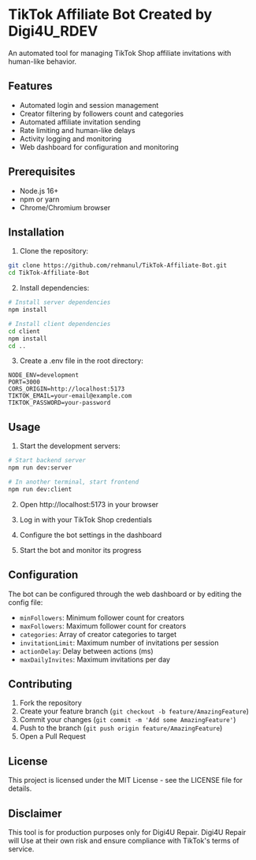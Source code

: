 # TikTok Affiliate Bot Created by Digi4U_RDEV

An automated tool for managing TikTok Shop affiliate invitations with human-like behavior.

## Features

- Automated login and session management
- Creator filtering by followers count and categories
- Automated affiliate invitation sending
- Rate limiting and human-like delays
- Activity logging and monitoring
- Web dashboard for configuration and monitoring

## Prerequisites

- Node.js 16+ 
- npm or yarn
- Chrome/Chromium browser

## Installation

1. Clone the repository:
```bash
git clone https://github.com/rehmanul/TikTok-Affiliate-Bot.git
cd TikTok-Affiliate-Bot
```

2. Install dependencies:
```bash
# Install server dependencies
npm install

# Install client dependencies
cd client
npm install
cd ..
```

3. Create a .env file in the root directory:
```env
NODE_ENV=development
PORT=3000
CORS_ORIGIN=http://localhost:5173
TIKTOK_EMAIL=your-email@example.com
TIKTOK_PASSWORD=your-password
```

## Usage

1. Start the development servers:

```bash
# Start backend server
npm run dev:server

# In another terminal, start frontend
npm run dev:client
```

2. Open http://localhost:5173 in your browser

3. Log in with your TikTok Shop credentials

4. Configure the bot settings in the dashboard

5. Start the bot and monitor its progress

## Configuration

The bot can be configured through the web dashboard or by editing the config file:

- `minFollowers`: Minimum follower count for creators
- `maxFollowers`: Maximum follower count for creators
- `categories`: Array of creator categories to target
- `invitationLimit`: Maximum number of invitations per session
- `actionDelay`: Delay between actions (ms)
- `maxDailyInvites`: Maximum invitations per day

## Contributing

1. Fork the repository
2. Create your feature branch (`git checkout -b feature/AmazingFeature`)
3. Commit your changes (`git commit -m 'Add some AmazingFeature'`)
4. Push to the branch (`git push origin feature/AmazingFeature`)
5. Open a Pull Request

## License

This project is licensed under the MIT License - see the LICENSE file for details.

## Disclaimer

This tool is for production purposes only for Digi4U Repair. Digi4U Repair will Use at their own risk and ensure compliance with TikTok's terms of service.
